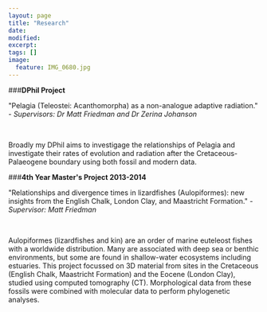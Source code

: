 ```yaml
---
layout: page
title: "Research"
date: 
modified:
excerpt:
tags: []
image:
  feature: IMG_0680.jpg
---
```


###**DPhil Project**

"Pelagia (Teleostei: Acanthomorpha) as a non-analogue adaptive radiation." - *Supervisors: Dr Matt Friedman and Dr Zerina Johanson*

<br/>

Broadly my DPhil aims to investigage the relationships of Pelagia and investigate their rates of evolution and radiation after the Cretaceous-Palaeogene boundary using both fossil and modern data. 

###**4th Year Master's Project 2013-2014**


"Relationships and divergence times in lizardfishes (Aulopiformes): new insights from the English Chalk, London Clay, and Maastricht Formation." - *Supervisor: Matt Friedman*

<br/>

Aulopiformes (lizardfishes and kin) are an order of marine euteleost fishes with a worldwide distribution. Many are associated with deep sea or benthic environments, but some are found in shallow-water ecosystems including estuaries. This project focussed on 3D material from sites in the Cretaceous (English Chalk, Maastricht Formation) and the Eocene (London Clay), studied using computed tomography (CT). Morphological data from these fossils were combined with molecular data to perform phylogenetic analyses. 